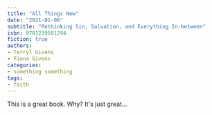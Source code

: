 ```yaml
---
title: "All Things New"
date: "2021-01-06"
subtitle: "Rethinking Sin, Salvation, and Everything In-between"
isbn: 9781239581294
fiction: true
authors:
- Terryl Givens
- Fiona Givens
categories:
- something something
tags:
- faith
---
```

This is a great book. Why? It's just great...
